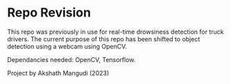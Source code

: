 # Repo Revision

This repo was previously in use for real-time drowsiness detection for truck drivers. The current purpose of this repo has been shifted to object detection using a webcam using OpenCV. 

Dependancies needed: 
 OpenCV, Tensorflow. 
 
 
Project by Akshath Mangudi (2023)
